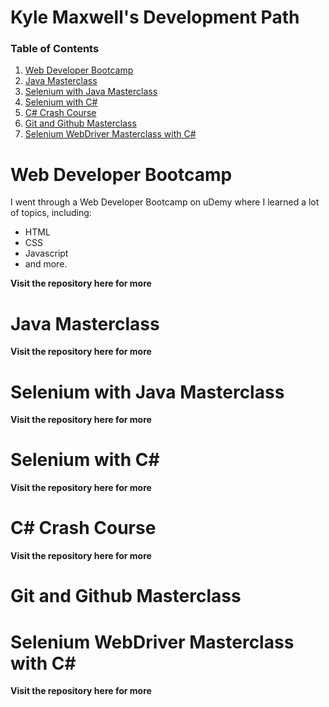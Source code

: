 # Kyle Maxwell's Development Path

### Table of Contents

1. [Web Developer Bootcamp](https://github.com/IAmSweeps/KyleMaxwell/new/master#web-developer-bootcamp)
1. [Java Masterclass](https://github.com/IAmSweeps/KyleMaxwell/new/master#java-masterclass)
1. [Selenium with Java Masterclass](https://github.com/IAmSweeps/KyleMaxwell/new/master#selenium-with-java-masterclass)
1. [Selenium with C#](https://github.com/IAmSweeps/KyleMaxwell/new/master#selenium-with-csharp)
1. [C# Crash Course](https://github.com/IAmSweeps/KyleMaxwell/new/master#c-crash-course)
1. [Git and Github Masterclass](https://github.com/IAmSweeps/KyleMaxwell/new/master#git-and-github-masterclass)
1. [Selenium WebDriver Masterclass with C#](https://github.com/IAmSweeps/KyleMaxwell/new/master#selenium-webdriver-masterclass-with-csharp)

# Web Developer Bootcamp

I went through a Web Developer Bootcamp on uDemy where I learned a lot of topics, including:
- HTML
- CSS
- Javascript
- and more.

**Visit the repository here for more**

# Java Masterclass

**Visit the repository here for more**

# Selenium with Java Masterclass

**Visit the repository here for more**

# Selenium with C#

**Visit the repository here for more**

# C# Crash Course

**Visit the repository here for more**

# Git and Github Masterclass

# Selenium WebDriver Masterclass with C#

**Visit the repository here for more**
